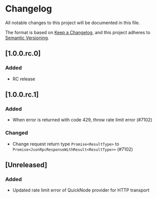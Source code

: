 # Changelog

All notable changes to this project will be documented in this file.

The format is based on [Keep a Changelog](https://keepachangelog.com/en/1.0.0/),
and this project adheres to [Semantic Versioning](https://semver.org/spec/v2.0.0.html).

<!-- EXAMPLE

## [1.0.0]

### Added

- I've added feature XY (#1000)

### Changed

- I've cleaned up XY (#1000)

### Deprecated

- I've deprecated XY (#1000)

### Removed

- I've removed XY (#1000)

### Fixed

- I've fixed XY (#1000)

### Security

- I've improved the security in XY (#1000)

-->

## [1.0.0.rc.0]

### Added

-   RC release 

## [1.0.0.rc.1]

### Added

 - When error is returned with code 429, throw rate limit error (#7102)

### Changed

 - Change request return type `Promise<ResultType>` to `Promise<JsonRpcResponseWithResult<ResultType>>` (#7102)

## [Unreleased]

### Added

-   Updated rate limit error of QuickNode provider for HTTP transport